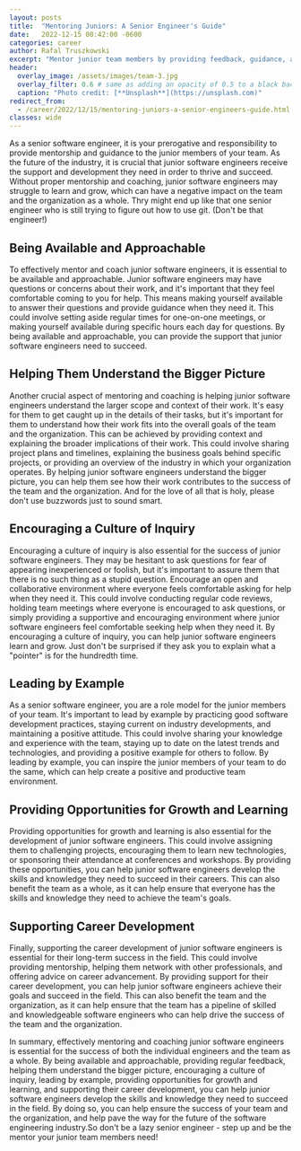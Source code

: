 ```yaml
---
layout: posts
title:  "Mentoring Juniors: A Senior Engineer's Guide"
date:   2022-12-15 00:42:00 -0600
categories: career
author: Rafal Truszkowski
excerpt: "Mentor junior team members by providing feedback, guidance, and opportunities for learning. Encourage a culture of inquiry and be patient and understanding. Basically, be the Yoda to their Luke Skywalker."
header:
  overlay_image: /assets/images/team-3.jpg
  overlay_filter: 0.6 # same as adding an opacity of 0.5 to a black background
  caption: "Photo credit: [**Unsplash**](https://unsplash.com)"
redirect_from:
  - /career/2022/12/15/mentoring-juniors-a-senior-engineers-guide.html
classes: wide
---
```

As a senior software engineer, it is your prerogative and responsibility to provide mentorship and guidance to the junior members of your team. As the future of the industry, it is crucial that junior software engineers receive the support and development they need in order to thrive and succeed. Without proper mentorship and coaching, junior software engineers may struggle to learn and grow, which can have a negative impact on the team and the organization as a whole. Thry might end up like that one senior engineer who is still trying to figure out how to use git. (Don't be that engineer!)

## Being Available and Approachable
To effectively mentor and coach junior software engineers, it is essential to be available and approachable. Junior software engineers may have questions or concerns about their work, and it's important that they feel comfortable coming to you for help. This means making yourself available to answer their questions and provide guidance when they need it. This could involve setting aside regular times for one-on-one meetings, or making yourself available during specific hours each day for questions. By being available and approachable, you can provide the support that junior software engineers need to succeed.

## Helping Them Understand the Bigger Picture
Another crucial aspect of mentoring and coaching is helping junior software engineers understand the larger scope and context of their work. It's easy for them to get caught up in the details of their tasks, but it's important for them to understand how their work fits into the overall goals of the team and the organization. This can be achieved by providing context and explaining the broader implications of their work. This could involve sharing project plans and timelines, explaining the business goals behind specific projects, or providing an overview of the industry in which your organization operates. By helping junior software engineers understand the bigger picture, you can help them see how their work contributes to the success of the team and the organization. And for the love of all that is holy, please don't use buzzwords just to sound smart.

## Encouraging a Culture of Inquiry
Encouraging a culture of inquiry is also essential for the success of junior software engineers. They may be hesitant to ask questions for fear of appearing inexperienced or foolish, but it's important to assure them that there is no such thing as a stupid question. Encourage an open and collaborative environment where everyone feels comfortable asking for help when they need it. This could involve conducting regular code reviews, holding team meetings where everyone is encouraged to ask questions, or simply providing a supportive and encouraging environment where junior software engineers feel comfortable seeking help when they need it. By encouraging a culture of inquiry, you can help junior software engineers learn and grow. Just don't be surprised if they ask you to explain what a "pointer" is for the hundredth time.

## Leading by Example
As a senior software engineer, you are a role model for the junior members of your team. It's important to lead by example by practicing good software development practices, staying current on industry developments, and maintaining a positive attitude. This could involve sharing your knowledge and experience with the team, staying up to date on the latest trends and technologies, and providing a positive example for others to follow. By leading by example, you can inspire the junior members of your team to do the same, which can help create a positive and productive team environment.

## Providing Opportunities for Growth and Learning
Providing opportunities for growth and learning is also essential for the development of junior software engineers. This could involve assigning them to challenging projects, encouraging them to learn new technologies, or sponsoring their attendance at conferences and workshops. By providing these opportunities, you can help junior software engineers develop the skills and knowledge they need to succeed in their careers. This can also benefit the team as a whole, as it can help ensure that everyone has the skills and knowledge they need to achieve the team's goals.

## Supporting Career Development
Finally, supporting the career development of junior software engineers is essential for their long-term success in the field. This could involve providing mentorship, helping them network with other professionals, and offering advice on career advancement. By providing support for their career development, you can help junior software engineers achieve their goals and succeed in the field. This can also benefit the team and the organization, as it can help ensure that the team has a pipeline of skilled and knowledgeable software engineers who can help drive the success of the team and the organization.

In summary, effectively mentoring and coaching junior software engineers is essential for the success of both the individual engineers and the team as a whole. By being available and approachable, providing regular feedback, helping them understand the bigger picture, encouraging a culture of inquiry, leading by example, providing opportunities for growth and learning, and supporting their career development, you can help junior software engineers develop the skills and knowledge they need to succeed in the field. By doing so, you can help ensure the success of your team and the organization, and help pave the way for the future of the software engineering industry.So don't be a lazy senior engineer - step up and be the mentor your junior team members need! 